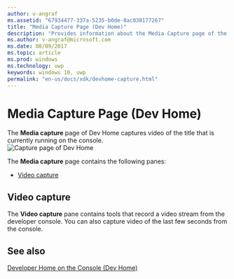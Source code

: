 ```yaml
---
author: v-angraf
ms.assetid: "67934477-337a-5235-b0de-8ac038177267"
title: "Media Capture Page (Dev Home)"
description: "Provides information about the Media Capture page of the Dev Home app for Xbox One."
ms.author: v-angraf@microsoft.com
ms.date: 08/09/2017
ms.topic: article
ms.prod: windows
ms.technology: uwp
keywords: windows 10, uwp
permalink: "en-us/docs/xdk/devhome-capture.html"
---
```


# Media Capture Page (Dev Home)
   
  
The **Media capture** page of Dev Home captures video of the title that is currently running on the console.   
 ![Capture page of Dev Home](images/devhome_capture.png)   
  
The **Media capture** page contains the following panes:   
 
   *  [Video capture](#ID4EHB)  

 
<a id="ID4EHB"></a>

   

## Video capture  
   
  
The **Video capture** pane contains tools that record a video stream from the developer console. You can also capture video of the last few seconds from the console.   
  
<a id="ID4ERB"></a>

   

## See also  
 [Developer Home on the Console (Dev Home)](dev-home.md)

  